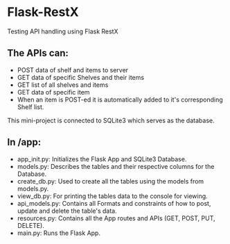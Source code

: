 # Flask-RestX
Testing API handling using Flask RestX


## The APIs can:
- POST data of shelf and items to server
- GET data of specific Shelves and their items
- GET list of all shelves and items
- GET data of specific item
- When an item is POST-ed it is automatically added to it's corresponding Shelf list.

This mini-project is connected to SQLite3 which serves as the database.

## In /app:
- app_init.py: Initializes the Flask App and SQLite3 Database.
- models.py: Describes the tables and their respective columns for the Database.
- create_db.py: Used to create all the tables using the models from models.py.
- view_db.py: For printing the tables data to the console for viewing.
- api_models.py: Contains all Formats and constraints of how to post, update and delete the table's data.
- resources.py: Contains all the App routes and APIs (GET, POST, PUT, DELETE).
- main.py: Runs the Flask App.
